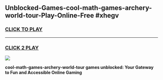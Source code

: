 
## Unblocked-Games-cool-math-games-archery-world-tour-Play-Online-Free #xhegv
<h3>
<a href="https://us.freeplayer.one?title=cool-math-games-archery-world-tour&ref=10M">CLICK TO PLAY</a></h3>
<hr>

<h3>
<a href="https://us.freeplayer.one?title=cool-math-games-archery-world-tour&ref=10M">CLICK 2 PLAY</a>
  
</h3>

<a href="https://us.freeplayer.one?title=cool-math-games-archery-world-tour&ref=10M"><img src="https://clearcache.store/games.png"></a>


**cool-math-games-archery-world-tour games unblocked: Your Gateway to Fun and Accessible Online Gaming**
